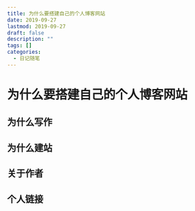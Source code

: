 ```yaml
---
title: 为什么要搭建自己的个人博客网站
date: 2019-09-27
lastmod: 2019-09-27
draft: false
description: ""
tags: []
categories:
  - 日记随笔
---
```


# 为什么要搭建自己的个人博客网站

## 为什么写作

## 为什么建站

## 关于作者

## 个人链接
